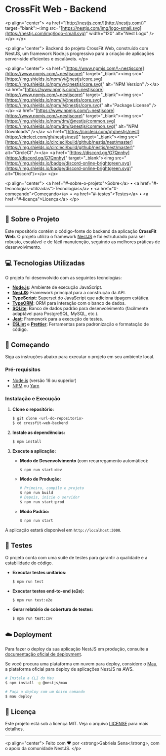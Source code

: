 # CrossFit Web - Backend

\<p align="center"\>
\<a href="[http://nestjs.com/](http://nestjs.com/)" target="blank"\>\<img src="[https://nestjs.com/img/logo-small.svg](https://nestjs.com/img/logo-small.svg)" width="120" alt="Nest Logo" /\>\</a\>
\</p\>

\<p align="center"\>
Backend do projeto CrossFit Web, construído com NestJS, um framework Node.js progressivo para a criação de aplicações server-side eficientes e escaláveis.
\</p\>

\<p align="center"\>
\<a href="[https://www.npmjs.com/\~nestjscore](https://www.npmjs.com/~nestjscore)" target="\_blank"\>\<img src="[https://img.shields.io/npm/v/@nestjs/core.svg](https://img.shields.io/npm/v/@nestjs/core.svg)" alt="NPM Version" /\>\</a\>
\<a href="[https://www.npmjs.com/\~nestjscore](https://www.npmjs.com/~nestjscore)" target="\_blank"\>\<img src="[https://img.shields.io/npm/l/@nestjs/core.svg](https://img.shields.io/npm/l/@nestjs/core.svg)" alt="Package License" /\>\</a\>
\<a href="[https://www.npmjs.com/\~nestjscore](https://www.npmjs.com/~nestjscore)" target="\_blank"\>\<img src="[https://img.shields.io/npm/dm/@nestjs/common.svg](https://img.shields.io/npm/dm/@nestjs/common.svg)" alt="NPM Downloads" /\>\</a\>
\<a href="[https://circleci.com/gh/nestjs/nest](https://circleci.com/gh/nestjs/nest)" target="\_blank"\>\<img src="[https://img.shields.io/circleci/build/github/nestjs/nest/master](https://img.shields.io/circleci/build/github/nestjs/nest/master)" alt="CircleCI" /\>\</a\>
\<a href="[https://discord.gg/G7Qnnhy](https://discord.gg/G7Qnnhy)" target="\_blank"\>\<img src="[https://img.shields.io/badge/discord-online-brightgreen.svg](https://img.shields.io/badge/discord-online-brightgreen.svg)" alt="Discord"/\>\</a\>
\</p\>

\<p align="center"\>
\<a href="\#-sobre-o-projeto"\>Sobre\</a\> •
\<a href="\#-tecnologias-utilizadas"\>Tecnologias\</a\> •
\<a href="\#-começando"\>Começando\</a\> •
\<a href="\#-testes"\>Testes\</a\> •
\<a href="\#-licença"\>Licença\</a\>
\</p\>

-----

## 📖 Sobre o Projeto

Este repositório contém o código-fonte do backend da aplicação **CrossFit Web**. O projeto utiliza o framework [NestJS](https://github.com/nestjs/nest) e foi estruturado para ser robusto, escalável e de fácil manutenção, seguindo as melhores práticas de desenvolvimento.

## 💻 Tecnologias Utilizadas

O projeto foi desenvolvido com as seguintes tecnologias:

  - **[Node.js](https://nodejs.org/)**: Ambiente de execução JavaScript.
  - **[NestJS](https://nestjs.com/)**: Framework principal para a construção da API.
  - **[TypeScript](https://www.typescriptlang.org/)**: Superset do JavaScript que adiciona tipagem estática.
  - **[TypeORM](https://typeorm.io/)**: ORM para interação com o banco de dados.
  - **[SQLite](https://www.sqlite.org/index.html)**: Banco de dados padrão para desenvolvimento (facilmente adaptável para PostgreSQL, MySQL, etc.).
  - **[Jest](https://jestjs.io/)**: Framework para a execução de testes.
  - **[ESLint](https://eslint.org/)** e **[Prettier](https://prettier.io/)**: Ferramentas para padronização e formatação de código.

## 🚀 Começando

Siga as instruções abaixo para executar o projeto em seu ambiente local.

### Pré-requisitos

  - [Node.js](https://nodejs.org/en/) (versão 16 ou superior)
  - [NPM](https://www.npmjs.com/) ou [Yarn](https://yarnpkg.com/)

### Instalação e Execução

1.  **Clone o repositório:**

    ```bash
    $ git clone <url-do-repositorio>
    $ cd crossfit-web-backend
    ```

2.  **Instale as dependências:**

    ```bash
    $ npm install
    ```

3.  **Execute a aplicação:**

      - **Modo de Desenvolvimento** (com recarregamento automático):

        ```bash
        $ npm run start:dev
        ```

      - **Modo de Produção:**

        ```bash
        # Primeiro, compile o projeto
        $ npm run build
        # Depois, inicie o servidor
        $ npm run start:prod
        ```

      - **Modo Padrão:**

        ```bash
        $ npm run start
        ```

A aplicação estará disponível em `http://localhost:3000`.

## 🧪 Testes

O projeto conta com uma suíte de testes para garantir a qualidade e a estabilidade do código.

  - **Executar testes unitários:**
    ```bash
    $ npm run test
    ```
  - **Executar testes end-to-end (e2e):**
    ```bash
    $ npm run test:e2e
    ```
  - **Gerar relatório de cobertura de testes:**
    ```bash
    $ npm run test:cov
    ```

## ☁️ Deployment

Para fazer o deploy da sua aplicação NestJS em produção, consulte a [documentação oficial de deployment](https://docs.nestjs.com/deployment).

Se você procura uma plataforma em nuvem para deploy, considere o [Mau](https://mau.nestjs.com), a plataforma oficial para deploy de aplicações NestJS na AWS.

```bash
# Instale a CLI do Mau
$ npm install -g @nestjs/mau

# Faça o deploy com um único comando
$ mau deploy
```

## 📄 Licença

Este projeto está sob a licença MIT. Veja o arquivo [LICENSE](https://github.com/nestjs/nest/blob/master/LICENSE) para mais detalhes.

-----

\<p align="center"\>
Feito com ❤️ por \<strong\>Gabriela Sena\</strong\>, com o apoio da comunidade NestJS.
\</p\>